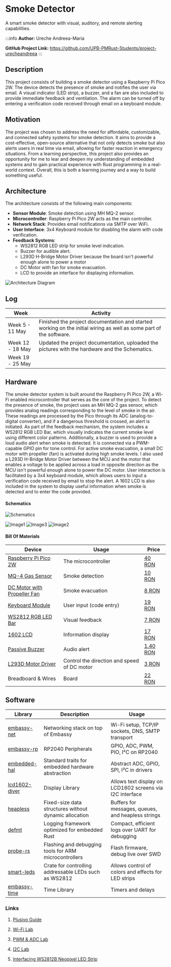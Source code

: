 # Smoke Detector 
A smart smoke detector with visual, auditory, and remote alerting capabilities.

:::info
**Author:** Ureche Andreea-Maria 

**GitHub Project Link:** https://github.com/UPB-PMRust-Students/proiect-urecheandreea
:::

## Description
<!-- Describe in a few words your project idea. -->
This project consists of building a smoke detector using a Raspberry Pi Pico 2W. The device detects the presence of smoke and notifies the user via email. A visual indicator (LED strip), a buzzer, and a fan are also included to provide immediate feedback and ventilation. The alarm can be turned off by entering a verification code received through email on a keyboard module.


## Motivation

<!-- Why did you choose this project? -->
The project was chosen to address the need for affordable, customizable, and connected safety systems for smoke detection. It aims to provide a cost-effective, open-source alternative that not only detects smoke but also alerts users in real time via email, allowing for faster reaction in emergency situations.
From a learning perspective, this project also provides an opportunity for me to lear and deepen my understanding of embedded systems and to gain practical experience with Rust programming in a real-world context.
Overall, this is both a learning journey and a way to build something useful.

## Architecture

<!-- Add here the schematics with the architecture of your project. Make sure to include:
what are the main components (architecture components, not hardware components)
how they connect with each other -->
The architecture consists of the following main components:

- **Sensor Module**: Smoke detection using MH MQ-2 sensor.
- **Microcontroller**: Raspberry Pi Pico 2W acts as the main controller.
- **Network Stack**: Provides email notifications via SMTP over WiFi.
- **User Interface**: 3x4 Keyboard module for disabling the alarm with code verification.
- **Feedback Systems**:
  - WS2812 RGB LED strip for smoke level indication.
  - Buzzer for audible alert.
  - L293D H-Bridge Motor Driver because the board isn't powerful enough alone to power a motor 
  - DC Motor with fan for smoke evacuation.
  - LCD to provide an interface for displaying information.


![Architecture Diagram](./PMdiagramSmokeDetector.webp)
## Log
<!-- 
Week 5 - 11 May
Week 12 - 18 May
Week 19 - 25 May -->
| Week        | Activity                                  |
|-------------|-------------------------------------------|
| Week 5  - 11 May    | Finished the project documentation and started working on the initial wiring as well as some part of the software.    |
| Week 12 - 18 May   | Updated the project documentation, uploaded the pictures with the hardware and the Schematics. |
| Week 19  - 25 May  ||



## Hardware 

<!-- Detail in a few words the hardware used. -->
The smoke detector system is built around the Raspberry Pi Pico 2W, a Wi-Fi enabled microcontroller that serves as the core of the project. 
To detect the presence of smoke, the project uses an MH MQ-2 gas sensor, which provides analog readings corresponding to the level of smoke in the air. These readings are processed by the Pico through its ADC (analog-to-digital converter), and if a dangerous threshold is crossed, an alert is initiated.
As part of the feedback mechanism, the system includes a WS2812 RGB LED Bar, which visually indicates the current smoke level using different color patterns.
Additionally, a buzzer is used to provide a loud audio alert when smoke is detected. It is connected via a PWM-capable GPIO pin for tone control.
For active smoke evacuation, a small DC motor with propeller (fan) is activated during high smoke levels. I also used a L293D H-Bridge Motor Driver between the MCU and the motor that enables a voltage to be applied across a load in opposite direction as the MCU isn't powerful enough alone to power the DC motor.
User interaction is facilitated by a 3x4 keyboard module, which allows users to input a verification code received by email to stop the alert. 
A 1602 LCD is also included in the system to display useful information when smoke is detected and to enter the code provided.  
 
#### Schematics
<!-- Place your KiCAD schematics here. -->
![Schematics](./SchematicPM.svg)

![Image1](./pozasch2.webp)
![Image3](./pozasch.webp)
![Image2](./pozasch3.webp)
#### Bill Of Materials


| Device                                                                    | Usage                        | Price                                                              |
|---------------------------------------------------------------------------|------------------------------|--------------------------------------------------------------------|
| [Raspberry Pi Pico 2W](https://datasheets.raspberrypi.com/picow/pico-2-w-datasheet.pdf)       | The microcontroller          | [40 RON](https://www.optimusdigital.ro/en/raspberry-pi-boards/13327-raspberry-pi-pico-2-w.html?search_query=raspberry+pi+pico+2w&results=36)                    |
| [MQ-4 Gas Sensor](https://cdn.sparkfun.com/assets/e/f/c/7/d/MQ-4.pdf) | Smoke detection              | [10 RON](https://www.optimusdigital.ro/en/gas-sensors/1130-modul-senzor-de-gaz-mq-4.html) |
| [DC Motor with Propeller Fan](https://www.electronicwings.com/components/propeller-fan-for-dc-motor/1/datasheet)  | Smoke evacuation             | [8 RON](https://protosupplies.com/product/3v-dc-hobby-motor-with-fan/)|
| [Keyboard Module](https://mm.digikey.com/Volume0/opasdata/d220001/medias/docus/794/3845_Web.pdf)      | User input (code entry)      | [19 RON](https://www.optimusdigital.ro/en/others/5825-keyboard-module.html?search_query=keyboard+module&results=19)    |
| [WS2812 RGB LED Bar](https://cdn-shop.adafruit.com/datasheets/WS2812.pdf)                    | Visual feedback              | [7 RON](https://www.optimusdigital.ro/en/led-bars/753-bara-de-led-uri-rgb-ws2812-cu-8-led-uri.html?search_query=Led+bar&results=173)             |
| [1602 LCD](https://docs.sunfounder.com/projects/ultimate-sensor-kit/en/latest/components_basic/21-component_i2c_lcd1602.html)                     | Information display          | [17 RON](https://www.optimusdigital.ro/en/lcds/2057-1602-5-v-lcd-with-yellow-green-backlight-module-and-pines.html?search_query=lcd&results=259)                  |
| [Passive Buzzer](https://docs.sunfounder.com/projects/ultimate-sensor-kit/en/latest/components_basic/26-component_buzzer.html)        | Audio alert                  | [1.40 RON](https://www.optimusdigital.ro/en/buzzers/634-5v-passive-buzzer.html?search_query=BUZZER&results=87)                      |
| [L293D Motor Driver](https://storage.googleapis.com/etystorage/DataSheet/l293-l293d-datasheet.pdf) |  Control the direction and speed of DC motor | [3 RON](https://www.ardumarket.ro/ro/product/l293d-motor-driver-ic?gad_source=1&gad_campaignid=22143406947&gbraid=0AAAAA-sic2TXGO4ckq7TMNGct-V4kJetp&gclid=Cj0KCQjwiqbBBhCAARIsAJSfZka9epqkGVk_MUX0QJo-nNCkiekhZLs0nj97msk1QUcpYIDuDqLZ4jgaAnrBEALw_wcB)
| Breadboard & Wires    | Board     | [22 RON](https://www.optimusdigital.ro/ro/kituri/2222-kit-breadboard-hq-830-p.html?search_query=breadboard&results=127)                      |
## Software


| Library                                                                                         | Description                                                 | Usage                                                             |
|-------------------------------------------------------------------------------------------------|-------------------------------------------------------------|-------------------------------------------------------------------|
|    |                     |
| [embassy-net](https://github.com/embassy-rs/embassy/tree/main/embassy-net)                                        | Networking stack on top of Embassy                          | Wi-Fi setup, TCP/IP sockets, DNS, SMTP transport                  |
| [embassy-rp](https://github.com/embassy-rs/embassy/tree/main/embassy-rp)                                                    | RP2040 Peripherals     | GPIO, ADC, PWM, PIO, I²C on RP2040                                |
| [embedded-hal](https://github.com/rust-embedded/embedded-hal)                                    | Standard traits for embedded hardware abstraction           | Abstract ADC, GPIO, SPI, I²C in drivers                           |
| [lcd1602-diver](https://github.com/imrank03/lcd1602-driver)                                              | Display Library           | Allows text display on LCD1602 screens via I2C interface        |     
| [heapless](https://github.com/japaric/heapless)                                                 | Fixed-size data structures without dynamic allocation       | Buffers for messages, queues, and heapless strings                |
| [defmt](https://github.com/knurling-rs/defmt)                                                    | Logging framework optimized for embedded Rust               | Compact, efficient logs over UART for debugging                   |
| [probe-rs](https://github.com/probe-rs/probe-rs)                                                | Flashing and debugging tools for ARM microcontrollers       | Flash firmware, debug live over SWD                               |
|[smart-leds](https://github.com/smart-leds-rs/smart-leds) | Crate for controlling addressable LEDs such as WS2812 |Allows control of colors and effects for LED strips|
| [embassy-time](https://github.com/embassy-rs/embassy/tree/main/embassy-time)                                    | Time Library     | Timers and delays       |

### Links
1. [Plusivo Guide](https://www.scribd.com/document/529336470/PLUSIVO-Guide-English)

2. [Wi-Fi Lab](https://pmrust.pages.upb.ro/docs/acs_cc/lab/07)

3. [PWM & ADC Lab](https://pmrust.pages.upb.ro/docs/acs_cc/lab/03)

4. [I2C Lab](https://pmrust.pages.upb.ro/docs/acs_cc/lab/06)

5. [Interfacing WS2812B Neopixel LED Strip](https://theorycircuit.com/raspberry-pi-pico-projects/interfacing-ws2812b-neopixel-led-strip-with-raspberry-pi-pico/#google_vignette)
